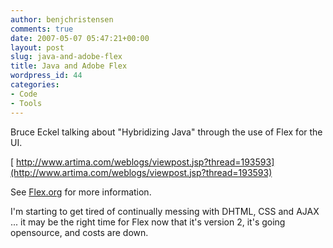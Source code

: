 ```yaml
---
author: benjchristensen
comments: true
date: 2007-05-07 05:47:21+00:00
layout: post
slug: java-and-adobe-flex
title: Java and Adobe Flex
wordpress_id: 44
categories:
- Code
- Tools
---
```


Bruce Eckel talking about "Hybridizing Java" through the use of Flex for the UI.

[ http://www.artima.com/weblogs/viewpost.jsp?thread=193593](http://www.artima.com/weblogs/viewpost.jsp?thread=193593)

See [Flex.org](http://www.flex.org/java/) for more information.

I'm starting to get tired of continually messing with DHTML, CSS and AJAX ... it may be the right time for Flex now that it's version 2, it's going opensource, and costs are down.
